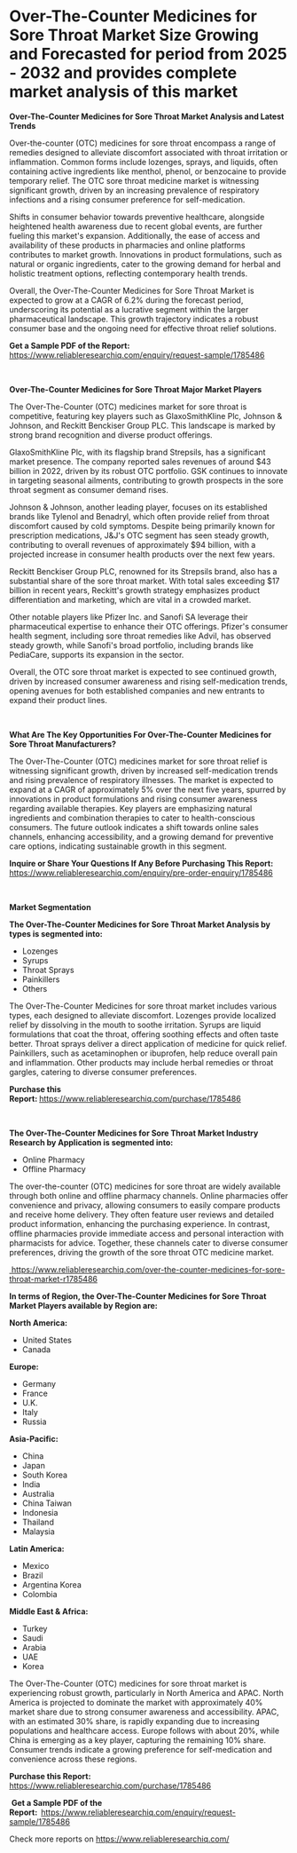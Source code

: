<p><h1>Over-The-Counter Medicines for Sore Throat Market Size Growing and Forecasted for period from 2025 - 2032 and provides complete market analysis of this market</h1></p><p><strong>Over-The-Counter Medicines for Sore Throat Market Analysis and Latest Trends</strong></p>
<p><p>Over-the-counter (OTC) medicines for sore throat encompass a range of remedies designed to alleviate discomfort associated with throat irritation or inflammation. Common forms include lozenges, sprays, and liquids, often containing active ingredients like menthol, phenol, or benzocaine to provide temporary relief. The OTC sore throat medicine market is witnessing significant growth, driven by an increasing prevalence of respiratory infections and a rising consumer preference for self-medication. </p><p>Shifts in consumer behavior towards preventive healthcare, alongside heightened health awareness due to recent global events, are further fueling this market's expansion. Additionally, the ease of access and availability of these products in pharmacies and online platforms contributes to market growth. Innovations in product formulations, such as natural or organic ingredients, cater to the growing demand for herbal and holistic treatment options, reflecting contemporary health trends. </p><p>Overall, the Over-The-Counter Medicines for Sore Throat Market is expected to grow at a CAGR of 6.2% during the forecast period, underscoring its potential as a lucrative segment within the larger pharmaceutical landscape. This growth trajectory indicates a robust consumer base and the ongoing need for effective throat relief solutions.</p></p>
<p><strong>Get a Sample PDF of the Report:&nbsp;</strong> <a href="https://www.reliableresearchiq.com/enquiry/request-sample/1785486?utm_campaign=2282&utm_medium=2&utm_source=Github&utm_content=ia&utm_term=25032025&utm_id=over-the-counter-medicines-for-sore-throat">https://www.reliableresearchiq.com/enquiry/request-sample/1785486</a></p>
<p>&nbsp;</p>
<p><strong>Over-The-Counter Medicines for Sore Throat Major Market Players</strong></p>
<p><p>The Over-The-Counter (OTC) medicines market for sore throat is competitive, featuring key players such as GlaxoSmithKline Plc, Johnson & Johnson, and Reckitt Benckiser Group PLC. This landscape is marked by strong brand recognition and diverse product offerings.</p><p>GlaxoSmithKline Plc, with its flagship brand Strepsils, has a significant market presence. The company reported sales revenues of around $43 billion in 2022, driven by its robust OTC portfolio. GSK continues to innovate in targeting seasonal ailments, contributing to growth prospects in the sore throat segment as consumer demand rises.</p><p>Johnson & Johnson, another leading player, focuses on its established brands like Tylenol and Benadryl, which often provide relief from throat discomfort caused by cold symptoms. Despite being primarily known for prescription medications, J&J's OTC segment has seen steady growth, contributing to overall revenues of approximately $94 billion, with a projected increase in consumer health products over the next few years.</p><p>Reckitt Benckiser Group PLC, renowned for its Strepsils brand, also has a substantial share of the sore throat market. With total sales exceeding $17 billion in recent years, Reckitt's growth strategy emphasizes product differentiation and marketing, which are vital in a crowded market.</p><p>Other notable players like Pfizer Inc. and Sanofi SA leverage their pharmaceutical expertise to enhance their OTC offerings. Pfizer's consumer health segment, including sore throat remedies like Advil, has observed steady growth, while Sanofi's broad portfolio, including brands like PediaCare, supports its expansion in the sector.</p><p>Overall, the OTC sore throat market is expected to see continued growth, driven by increased consumer awareness and rising self-medication trends, opening avenues for both established companies and new entrants to expand their product lines.</p></p>
<p>&nbsp;</p>
<p><strong>What Are The Key Opportunities For Over-The-Counter Medicines for Sore Throat Manufacturers?</strong></p>
<p><p>The Over-The-Counter (OTC) medicines market for sore throat relief is witnessing significant growth, driven by increased self-medication trends and rising prevalence of respiratory illnesses. The market is expected to expand at a CAGR of approximately 5% over the next five years, spurred by innovations in product formulations and rising consumer awareness regarding available therapies. Key players are emphasizing natural ingredients and combination therapies to cater to health-conscious consumers. The future outlook indicates a shift towards online sales channels, enhancing accessibility, and a growing demand for preventive care options, indicating sustainable growth in this segment.</p></p>
<p><strong>Inquire or Share Your Questions If Any Before Purchasing This Report:</strong> <a href="https://www.reliableresearchiq.com/enquiry/pre-order-enquiry/1785486?utm_campaign=2282&utm_medium=2&utm_source=Github&utm_content=ia&utm_term=25032025&utm_id=over-the-counter-medicines-for-sore-throat">https://www.reliableresearchiq.com/enquiry/pre-order-enquiry/1785486</a></p>
<p>&nbsp;</p>
<p><strong>Market Segmentation</strong></p>
<p><strong>The Over-The-Counter Medicines for Sore Throat Market Analysis by types is segmented into:</strong></p>
<p><ul><li>Lozenges</li><li>Syrups</li><li>Throat Sprays</li><li>Painkillers</li><li>Others</li></ul></p>
<p><p>The Over-The-Counter Medicines for sore throat market includes various types, each designed to alleviate discomfort. Lozenges provide localized relief by dissolving in the mouth to soothe irritation. Syrups are liquid formulations that coat the throat, offering soothing effects and often taste better. Throat sprays deliver a direct application of medicine for quick relief. Painkillers, such as acetaminophen or ibuprofen, help reduce overall pain and inflammation. Other products may include herbal remedies or throat gargles, catering to diverse consumer preferences.</p></p>
<p><strong>Purchase this Report:&nbsp;</strong><a href="https://www.reliableresearchiq.com/purchase/1785486?utm_campaign=2282&utm_medium=2&utm_source=Github&utm_content=ia&utm_term=25032025&utm_id=over-the-counter-medicines-for-sore-throat">https://www.reliableresearchiq.com/purchase/1785486</a></p>
<p>&nbsp;</p>
<p><strong>The Over-The-Counter Medicines for Sore Throat Market Industry Research by Application is segmented into:</strong></p>
<p><ul><li>Online Pharmacy</li><li>Offline Pharmacy</li></ul></p>
<p><p>The over-the-counter (OTC) medicines for sore throat are widely available through both online and offline pharmacy channels. Online pharmacies offer convenience and privacy, allowing consumers to easily compare products and receive home delivery. They often feature user reviews and detailed product information, enhancing the purchasing experience. In contrast, offline pharmacies provide immediate access and personal interaction with pharmacists for advice. Together, these channels cater to diverse consumer preferences, driving the growth of the sore throat OTC medicine market.</p></p>
<p><a href="https://www.reliableresearchiq.com/over-the-counter-medicines-for-sore-throat-market-r1785486?utm_campaign=2282&utm_medium=2&utm_source=Github&utm_content=ia&utm_term=25032025&utm_id=over-the-counter-medicines-for-sore-throat">&nbsp;https://www.reliableresearchiq.com/over-the-counter-medicines-for-sore-throat-market-r1785486</a></p>
<p><strong>In terms of Region, the Over-The-Counter Medicines for Sore Throat Market Players available by Region are:</strong></p>
<p>
    <p> <strong> North America: </strong>
        <ul>
            <li>United States</li>
            <li>Canada</li>
        </ul>
        </p> 
    <p> <strong> Europe: </strong>
        <ul>
            <li>Germany</li>
            <li>France</li>
            <li>U.K.</li>
            <li>Italy</li>
            <li>Russia</li>
        </ul>
        </p> 
    <p> <strong> Asia-Pacific: </strong>
        <ul>
            <li>China</li>
            <li>Japan</li>
            <li>South Korea</li>
            <li>India</li>
            <li>Australia</li>
            <li>China Taiwan</li>
            <li>Indonesia</li>
            <li>Thailand</li>
            <li>Malaysia</li>
        </ul>
        </p> 
    <p> <strong> Latin America: </strong>
        <ul>
            <li>Mexico</li>
            <li>Brazil</li>
            <li>Argentina Korea</li>
            <li>Colombia</li>
        </ul>
        </p> 
    <p> <strong> Middle East & Africa: </strong>
        <ul>
            <li>Turkey</li>
            <li>Saudi</li>
            <li>Arabia</li>
            <li>UAE</li>
            <li>Korea</li>
        </ul>
    </p>
    </p>
<p><p>The Over-The-Counter (OTC) medicines for sore throat market is experiencing robust growth, particularly in North America and APAC. North America is projected to dominate the market with approximately 40% market share due to strong consumer awareness and accessibility. APAC, with an estimated 30% share, is rapidly expanding due to increasing populations and healthcare access. Europe follows with about 20%, while China is emerging as a key player, capturing the remaining 10% share. Consumer trends indicate a growing preference for self-medication and convenience across these regions.</p></p>
<p><strong>Purchase this Report: </strong><a href="https://www.reliableresearchiq.com/purchase/1785486?utm_campaign=2282&utm_medium=2&utm_source=Github&utm_content=ia&utm_term=25032025&utm_id=over-the-counter-medicines-for-sore-throat">https://www.reliableresearchiq.com/purchase/1785486</a></p>
<p>&nbsp;<strong>Get a Sample PDF of the Report:&nbsp;&nbsp;</strong><a href="https://www.reliableresearchiq.com/enquiry/request-sample/1785486?utm_campaign=2282&utm_medium=2&utm_source=Github&utm_content=ia&utm_term=25032025&utm_id=over-the-counter-medicines-for-sore-throat">https://www.reliableresearchiq.com/enquiry/request-sample/1785486</a></p>
<p><strong></strong></p>
<p>Check more reports on <a href="https://www.reliableresearchiq.com/?utm_campaign=2282&utm_medium=2&utm_source=Github&utm_content=ia&utm_term=25032025&utm_id=over-the-counter-medicines-for-sore-throat">https://www.reliableresearchiq.com/</a></p>